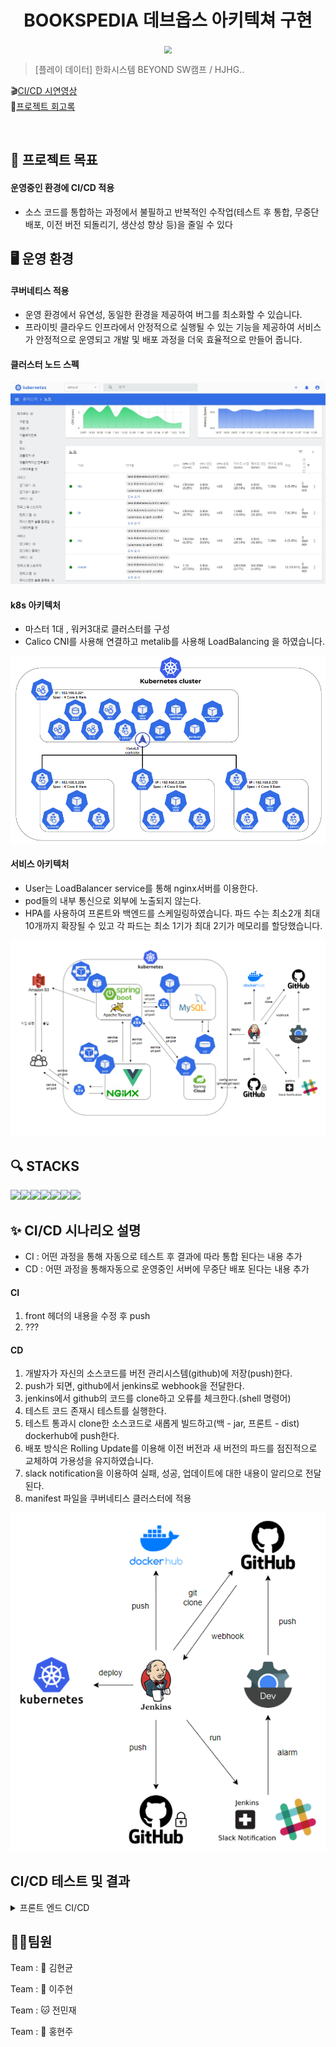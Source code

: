 <h1 align="center">BOOKSPEDIA 데브옵스 아키텍쳐 구현</h1>


<div align="center">
  <img src="https://github.com/beyond-sw-camp/be02-2nd-hjhgteam-book/assets/96675421/c31829c1-8b9c-48e2-892e-f4dd7b92a6a1"  style="zoom:76%;" align="center"/>
</div>



> [플레이 데이터] 한화시스템 BEYOND SW캠프 / HJHG..


🎬[CI/CD 시연영상](https://www.youtube.com/watch?v=dhMrKTwNI8U&lc=UgzCJR3WxkvsckRyyO94AaABAg&ab_channel=%EB%94%B0%EB%9D%BC%ED%95%98%EB%A9%B4%EC%84%9C%EB%B0%B0%EC%9A%B0%EB%8A%94IT)   
📃[프로젝트 회고록](블로그주소)

<br>


## 📌 프로젝트 목표

#### 운영중인 환경에 CI/CD 적용
- 소스 코드를 통합하는 과정에서 불필하고 반복적인 수작업(테스트 후 통합, 무중단 배포, 이전 버전 되돌리기, 생산성 향상 등)을 줄일 수 있다


## 🖥️ 운영 환경

#### 쿠버네티스 적용 
- 운영 환경에서 유연성, 동일한 환경을 제공하여 버그를 최소화할 수 있습니다.
- 프라이빗 클라우드 인프라에서 안정적으로 실행될 수 있는 기능을 제공하여 서비스가 안정적으로 운영되고 개발 및 배포 과정을 더욱 효율적으로 만들어 줍니다.



#### 클러스터 노드 스펙

<img src="./img/클러스터노드.png">

<br>
 
####  k8s 아키텍처
- 마스터 1대 , 워커3대로 클러스터를 구성 
- Calico CNI를 사용해 연결하고 metalib를 사용해 LoadBalancing 을 하였습니다.

<img src="./img/k8s아키텍처_v4.PNG">



<br>

#### 서비스 아키텍처
 
- User는 LoadBalancer service를 통해 nginx서버를 이용한다.
- pod들의 내부 통신으로 외부에 노출되지 않는다.
- HPA를 사용하여 프론트와 백엔드를 스케일링하였습니다.
파드 수는 최소2개 최대10개까지 확장될 수 있고 각 파드는 최소 1기가 최대 2기가 메모리를 할당했습니다.

<img src="./img/서비스아키텍처_v4.PNG">



## 🔍 STACKS



<img src="https://img.shields.io/badge/GitHub-181717?style=for-the-badge&logo=GitHub&logoColor=white&color=black"><img src="https://img.shields.io/badge/Git-F05032?style=for-the-badge&logo=Git&logoColor=white&color=ffa500"><img src="https://img.shields.io/badge/Jenkins-77dd19?style=for-the-badge&logo=jenkins&logoColor=white"/><img src="https://img.shields.io/badge/Docker-2496ED?style=for-the-badge&logo=Docker&logoColor=black&color=blue"/><img src="https://img.shields.io/badge/Kubernetes-326CE5?style=for-the-badge&logo=Kubernetes&logoColor=blue&color=skyblue"/><img src="https://img.shields.io/badge/jest-C21325?style=for-the-badge&logo=jest&logoColor=white"><img src="https://img.shields.io/badge/slack-4A154B?style=for-the-badge&logo=slack&logoColor=white">



## ✨ CI/CD 시나리오 설명

- CI : 어떤 과정을 통해 자동으로 테스트 후 결과에 따라 통합 된다는 내용 추가
- CD : 어떤 과정을 통해자동으로 운영중인 서버에 무중단 배포 된다는 내용 추가

#### CI 
1. front 헤더의 내용을 수정 후 push
2. ???



#### CD
1. 개발자가 자신의 소스코드를 버전 관리시스템(github)에 저장(push)한다.   
2. push가 되면, github에서 jenkins로 webhook을 전달한다.  
3. jenkins에서 github의 코드를 clone하고 오류를 체크한다.(shell 명령어)
4. 테스트 코드 존재시 테스트를 실행한다. 
5. 테스트 통과시 clone한 소스코드로 새롭게 빌드하고(백 - jar, 프론트 - dist) dockerhub에 push한다. 
6. 배포 방식은 Rolling Update를 이용해 이전 버전과 새 버전의 파드를 점진적으로 교체하여 가용성을 유지하였습니다.
7. slack notification을 이용하여 실패, 성공, 업데이트에 대한 내용이 알리으로 전달 된다. 
8. manifest 파일을 쿠버네티스 클러스터에 적용

<img src="./img/image.png">


## CI/CD 테스트 및 결과

<details>
<summary>프론트 엔드 CI/CD</summary>
<div>
<figure align="center"> 
  <p>헤더 변경(Pipeline)</p>
  <img src="./img/cicd_1.gif"/>
    
 </figure>
</div>
</details>



## 🤼‍♂️팀원

Team : 🐯 김현균

Team : 🐺 이주현

Team : 🐱 전민재

Team : 🦁 홍현주
